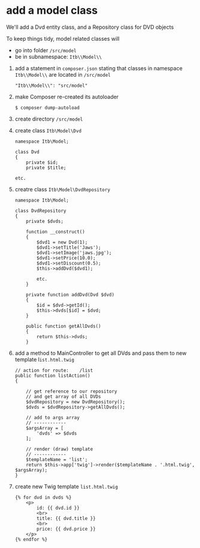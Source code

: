# add a model class

We'll add a Dvd entity class, and a Repository class for DVD objects

To keep things tidy, model related classes will
- go into folder `/src/model`
- be in subnamespace: `Itb\\Model\\`


1. add a statement in `composer.json` stating that classes in namespace `Itb\\Model\\` are located in `/src/model`

    ```
    "Itb\\Model\\": "src/model"
    ```

1. make Composer re-created its autoloader

    ```
    $ composer dump-autoload
    ```

1. create directory `/src/model`

1. create class `Itb\Model\Dvd`

    ```
    namespace Itb\Model;

    class Dvd
    {
        private $id;
        private $title;

    etc.
    ```

1. creatre class `Itb\Model\DvdRepository`

    ```
    namespace Itb\Model;

    class DvdRepository
    {
        private $dvds;

        function __construct()
        {
            $dvd1 = new Dvd(1);
            $dvd1->setTitle('Jaws');
            $dvd1->setImage('jaws.jpg');
            $dvd1->setPrice(10.0);
            $dvd1->setDiscount(0.5);
            $this->addDvd($dvd1);

            etc.
        }

        private function addDvd(Dvd $dvd)
        {
            $id = $dvd->getId();
            $this->dvds[$id] = $dvd;
        }

        public function getAllDvds()
        {
            return $this->dvds;
        }

    ```

1. add a method to MainController to get all DVds and pass them to new template l`ist.html.twig`

    ```
    // action for route:    /list
    public function listAction()
    {

        // get reference to our repository
        // and get array of all DVDs
        $dvdRepository = new DvdRepository();
        $dvds = $dvdRepository->getAllDvds();

        // add to args array
        // ------------
        $argsArray = [
            'dvds' => $dvds
        ];

        // render (draw) template
        // ------------
        $templateName = 'list';
        return $this->app['twig']->render($templateName . '.html.twig', $argsArray);
    }
    ```

1. create new Twig template `list.html.twig`

    ```
    {% for dvd in dvds %}
        <p>
            id: {{ dvd.id }}
            <br>
            title: {{ dvd.title }}
            <br>
            price: {{ dvd.price }}
        </p>
    {% endfor %}
    ```

